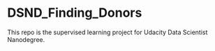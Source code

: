 # DSND_Finding_Donors

This repo is the supervised learning project for Udacity Data Scientist Nanodegree.
